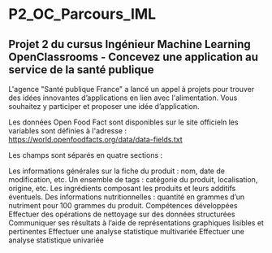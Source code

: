 # P2_OC_Parcours_IML

## Projet 2 du cursus Ingénieur Machine Learning OpenClassrooms - Concevez une application au service de la santé publique
L'agence "Santé publique France" a lancé un appel à projets pour trouver des idées innovantes d’applications en lien avec l'alimentation. Vous souhaitez y participer et proposer une idée d’application.

Les données Open Food Fact sont disponibles sur le site officieln les variables sont définies à l'adresse : https://world.openfoodfacts.org/data/data-fields.txt

Les champs sont séparés en quatre sections :

Les informations générales sur la fiche du produit : nom, date de modification, etc.
Un ensemble de tags : catégorie du produit, localisation, origine, etc.
Les ingrédients composant les produits et leurs additifs éventuels.
Des informations nutritionnelles : quantité en grammes d’un nutriment pour 100 grammes du produit.
Compétences développées
Effectuer des opérations de nettoyage sur des données structurées
Communiquer ses résultats à l’aide de représentations graphiques lisibles et pertinentes
Effectuer une analyse statistique multivariée
Effectuer une analyse statistique univariée